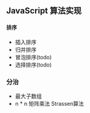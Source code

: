 ## JavaScript 算法实现

#### 排序
- 插入排序
- 归并排序
- 冒泡排序(todo)
- 选择排序(todo)

### 分治
- 最大子数组
- n * n 矩阵乘法 Strassen算法